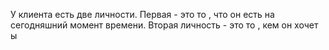 У клиента есть две личности. Первая - это то , что он есть на сегодняшний момент времени. Вторая личность - это то , кем он хочет ы